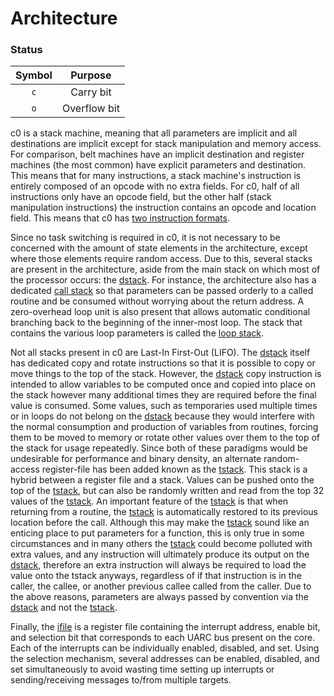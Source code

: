 # Architecture

### Status
|Symbol|Purpose|
|:---:|:---:|
|`c`|Carry bit|
|`o`|Overflow bit|

c0 is a stack machine, meaning that all parameters are implicit and all destinations are implicit except for stack manipulation and memory access. For comparison, belt machines have an implicit destination and register machines (the most common) have explicit parameters and destination. This means that for many instructions, a stack machine's instruction is entirely composed of an opcode with no extra fields. For c0, half of all instructions only have an opcode field, but the other half (stack manipulation instructions) the instruction contains an opcode and location field. This means that c0 has [two instruction formats](instruction_reference.md).

Since no task switching is required in c0, it is not necessary to be concerned with the amount of state elements in the architecture, except where those elements require random access. Due to this, several stacks are present in the architecture, aside from the main stack on which most of the processor occurs: the [dstack](architecture/dstack.md). For instance, the architecture also has a dedicated [call stack](architecture/cstack.md) so that parameters can be passed orderly to a called routine and be consumed without worrying about the return address. A zero-overhead loop unit is also present that allows automatic conditional branching back to the beginning of the inner-most loop. The stack that contains the various loop parameters is called the [loop stack](architecture/lstack.md).

Not all stacks present in c0 are Last-In First-Out (LIFO). The [dstack](architecture/dstack.md) itself has dedicated copy and rotate instructions so that it is possible to copy or move things to the top of the stack. However, the [dstack](architecture/dstack.md) copy instruction is intended to allow variables to be computed once and copied into place on the stack however many additional times they are required before the final value is consumed. Some values, such as temporaries used multiple times or in loops do not belong on the [dstack](architecture/dstack.md) because they would interfere with the normal consumption and production of variables from routines, forcing them to be moved to memory or rotate other values over them to the top of the stack for usage repeatedly. Since both of these paradigms would be undesirable for performance and binary density, an alternate random-access register-file has been added known as the [tstack](architecture/tstack.md). This stack is a hybrid between a register file and a stack. Values can be pushed onto the top of the [tstack](architecture/tstack.md), but can also be randomly written and read from the top 32 values of the [tstack](architecture/tstack.md). An important feature of the [tstack](architecture/tstack.md) is that when returning from a routine, the [tstack](architecture/tstack.md) is automatically restored to its previous location before the call. Although this may make the [tstack](architecture/tstack.md) sound like an enticing place to put parameters for a function, this is only true in some circumstances and in many others the [tstack](architecture/tstack.md) could become polluted with extra values, and any instruction will ultimately produce its output on the [dstack](architecture/dstack.md), therefore an extra instruction will always be required to load the value onto the tstack anyways, regardless of if that instruction is in the caller, the callee, or another previous callee called from the caller. Due to the above reasons, parameters are always passed by convention via the [dstack](architecture/dstack.md) and not the [tstack](architecture/tstack.md).

Finally, the [ifile](architecture/ifile.md) is a register file containing the interrupt address, enable bit, and selection bit that corresponds to each UARC bus present on the core. Each of the interrupts can be individually enabled, disabled, and set. Using the selection mechanism, several addresses can be enabled, disabled, and set simultaneously to avoid wasting time setting up interrupts or sending/receiving messages to/from multiple targets.
